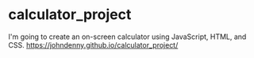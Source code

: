 # calculator_project
I'm going to create an on-screen calculator using JavaScript, HTML, and CSS.
https://johndenny.github.io/calculator_project/
